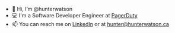 - 👋 Hi, I’m @hunterwatson
- 💻 I'm a Software Developer Engineer at [PagerDuty](https://www.pagerduty.com/)
- 📫 You can reach me on [LinkedIn](https://www.linkedin.com/in/hunter-s-watson/) or at hunter@hunterwatson.ca
